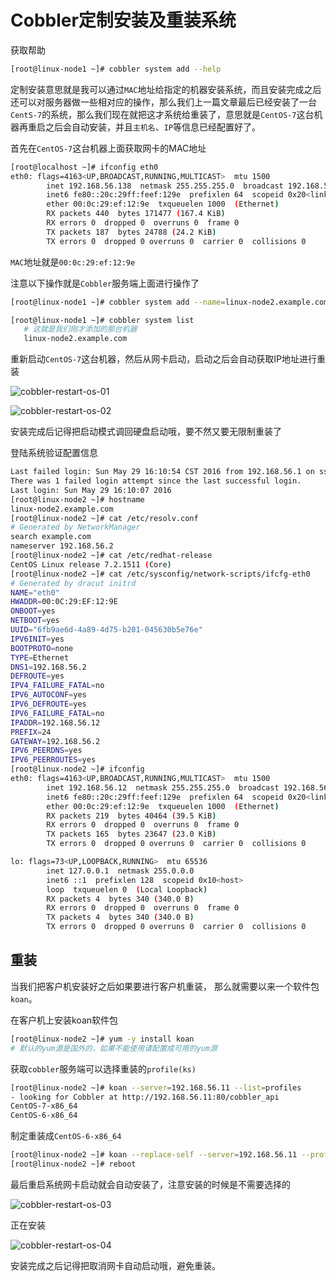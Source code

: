# Cobbler定制安装及重装系统

获取帮助

```bash
[root@linux-node1 ~]# cobbler system add --help
```

定制安装意思就是我可以通过`MAC`地址给指定的机器安装系统，而且安装完成之后还可以对服务器做一些相对应的操作，那么我们上一篇文章最后已经安装了一台`CentS-7`的系统，那么我们现在就把这才系统给重装了，意思就是`CentOS-7`这台机器再重启之后会自动安装，并且`主机名`、`IP`等信息已经配置好了。

首先在`CentOS-7`这台机器上面获取网卡的MAC地址

```bash
[root@localhost ~]# ifconfig eth0
eth0: flags=4163<UP,BROADCAST,RUNNING,MULTICAST>  mtu 1500
        inet 192.168.56.138  netmask 255.255.255.0  broadcast 192.168.56.255
        inet6 fe80::20c:29ff:feef:129e  prefixlen 64  scopeid 0x20<link>
        ether 00:0c:29:ef:12:9e  txqueuelen 1000  (Ethernet)
        RX packets 440  bytes 171477 (167.4 KiB)
        RX errors 0  dropped 0  overruns 0  frame 0
        TX packets 187  bytes 24788 (24.2 KiB)
        TX errors 0  dropped 0 overruns 0  carrier 0  collisions 0
```

`MAC`地址就是`00:0c:29:ef:12:9e`

注意以下操作就是`Cobbler`服务端上面进行操作了

```bash
[root@linux-node1 ~]# cobbler system add --name=linux-node2.example.com --mac-address=00:0c:29:ef:12:9e --profile=CentOS-7-x86_64 --ip-address=192.168.56.12 --subnet=255.255.255.0 --gateway=192.168.56.2 --interface=eth0 --static=1 --hostname=linux-node2.example.com --name-servers=192.168.56.2 --kickstart=/var/lib/cobbler/kickstarts/CentOS-7-x86_64.cfg
```

```bash
[root@linux-node1 ~]# cobbler system list
   # 这就是我们刚才添加的那台机器
   linux-node2.example.com
```

重新启动`CentOS-7`这台机器，然后从网卡启动，启动之后会自动获取IP地址进行重装

![cobbler-restart-os-01](../images/2016/12/1483020399.png)

![cobbler-restart-os-02](../images/2016/12/1483020415.png)

安装完成后记得把启动模式调回硬盘启动哦，要不然又要无限制重装了

登陆系统验证配置信息

```bash
Last failed login: Sun May 29 16:10:54 CST 2016 from 192.168.56.1 on ssh:notty
There was 1 failed login attempt since the last successful login.
Last login: Sun May 29 16:10:07 2016
[root@linux-node2 ~]# hostname
linux-node2.example.com
[root@linux-node2 ~]# cat /etc/resolv.conf 
# Generated by NetworkManager
search example.com
nameserver 192.168.56.2
[root@linux-node2 ~]# cat /etc/redhat-release 
CentOS Linux release 7.2.1511 (Core) 
[root@linux-node2 ~]# cat /etc/sysconfig/network-scripts/ifcfg-eth0 
# Generated by dracut initrd
NAME="eth0"
HWADDR=00:0C:29:EF:12:9E
ONBOOT=yes
NETBOOT=yes
UUID="6fb9ae6d-4a89-4d75-b201-045630b5e76e"
IPV6INIT=yes
BOOTPROTO=none
TYPE=Ethernet
DNS1=192.168.56.2
DEFROUTE=yes
IPV4_FAILURE_FATAL=no
IPV6_AUTOCONF=yes
IPV6_DEFROUTE=yes
IPV6_FAILURE_FATAL=no
IPADDR=192.168.56.12
PREFIX=24
GATEWAY=192.168.56.2
IPV6_PEERDNS=yes
IPV6_PEERROUTES=yes
[root@linux-node2 ~]# ifconfig 
eth0: flags=4163<UP,BROADCAST,RUNNING,MULTICAST>  mtu 1500
        inet 192.168.56.12  netmask 255.255.255.0  broadcast 192.168.56.255
        inet6 fe80::20c:29ff:feef:129e  prefixlen 64  scopeid 0x20<link>
        ether 00:0c:29:ef:12:9e  txqueuelen 1000  (Ethernet)
        RX packets 219  bytes 40464 (39.5 KiB)
        RX errors 0  dropped 0  overruns 0  frame 0
        TX packets 165  bytes 23647 (23.0 KiB)
        TX errors 0  dropped 0 overruns 0  carrier 0  collisions 0

lo: flags=73<UP,LOOPBACK,RUNNING>  mtu 65536
        inet 127.0.0.1  netmask 255.0.0.0
        inet6 ::1  prefixlen 128  scopeid 0x10<host>
        loop  txqueuelen 0  (Local Loopback)
        RX packets 4  bytes 340 (340.0 B)
        RX errors 0  dropped 0  overruns 0  frame 0
        TX packets 4  bytes 340 (340.0 B)
        TX errors 0  dropped 0 overruns 0  carrier 0  collisions 0
```

## 重装

当我们把客户机安装好之后如果要进行客户机重装， 那么就需要以来一个软件包`koan`。

在客户机上安装koan软件包

```bash
[root@linux-node2 ~]# yum -y install koan
# 默认的yum源是国外的，如果不能使用请配置成可用的yum源
```

获取`cobbler`服务端可以选择重装的`profile(ks)`

```bash
[root@linux-node2 ~]# koan --server=192.168.56.11 --list=profiles
- looking for Cobbler at http://192.168.56.11:80/cobbler_api
CentOS-7-x86_64
CentOS-6-x86_64
```

制定重装成`CentOS-6-x86_64`

```bash
[root@linux-node2 ~]# koan --replace-self --server=192.168.56.11 --profile=CentOS-6-x86_64
[root@linux-node2 ~]# reboot 
```
最后重启系统网卡启动就会自动安装了，注意安装的时候是不需要选择的

![cobbler-restart-os-03](../images/2016/12/1483020442.png)

正在安装

![cobbler-restart-os-04](../images/2016/12/1483020462.png)

安装完成之后记得把取消网卡自动启动哦，避免重装。